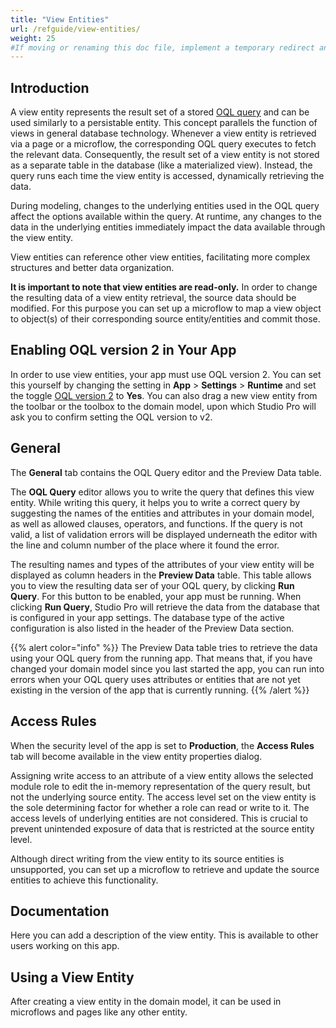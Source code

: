 ```yaml
---
title: "View Entities"
url: /refguide/view-entities/
weight: 25
#If moving or renaming this doc file, implement a temporary redirect and let the respective team know they should update the URL in the product. See Mapping to Products for more details.
---
```


## Introduction

A view entity represents the result set of a stored [OQL query](/refguide/oql) and can be used similarly to a persistable entity. This concept parallels the function of views in general database technology. Whenever a view entity is retrieved via a page or a microflow, the corresponding OQL query executes to fetch the relevant data. Consequently, the result set of a view entity is not stored as a separate table in the database (like a materialized view). Instead, the query runs each time the view entity is accessed, dynamically retrieving the data.

During modeling, changes to the underlying entities used in the OQL query affect the options available within the query. At runtime, any changes to the data in the underlying entities immediately impact the data available through the view entity.

View entities can reference other view entities, facilitating more complex structures and better data organization. 

**It is important to note that view entities are read-only.** In order to change the resulting data of a view entity retrieval, the source data should be modified. For this purpose you can set up a microflow to map a view object to object(s) of their corresponding source entity/entities and commit those.

## Enabling OQL version 2 in Your App
In order to use view entities, your app must use OQL version 2. You can set this yourself by changing the setting in **App** > **Settings** > **Runtime** and set the toggle [OQL version 2](/refguide/app-settings/#oql-version-2) to **Yes**. You can also drag a new view entity from the toolbar or the toolbox to the domain model, upon which Studio Pro will ask you to confirm setting the OQL version to v2. 

## General

The **General** tab contains the OQL Query editor and the Preview Data table.

The **OQL Query** editor allows you to write the query that defines this view entity. While writing this query, it helps you to write a correct query by suggesting the names of the entities and attributes in your domain model, as well as allowed clauses, operators, and functions. If the query is not valid, a list of validation errors will be displayed underneath the editor with the line and column number of the place where it found the error.

The resulting names and types of the attributes of your view entity will be displayed as column headers in the **Preview Data** table. This table allows you to view the resulting data ser of your OQL query, by clicking **Run Query**. For this button to be enabled, your app must be running. When clicking **Run Query**, Studio Pro will retrieve the data from the database that is configured in your app settings. The database type of the active configuration is also listed in the header of the Preview Data section.

{{% alert color="info" %}}
The Preview Data table tries to retrieve the data using your OQL query from the running app. That means that, if you have changed your domain model since you last started the app, you can run into errors when your OQL query uses attributes or entities that are not yet existing in the version of the app that is currently running.
{{% /alert %}}

## Access Rules

When the security level of the app is set to **Production**, the **Access Rules** tab will become available in the view entity properties dialog.

Assigning write access to an attribute of a view entity allows the selected module role to edit the in-memory representation of the query result, but not the underlying source entity. The access level set on the view entity is the sole determining factor for whether a role can read or write to it. The access levels of underlying entities are not considered. This is crucial to prevent unintended exposure of data that is restricted at the source entity level.

Although direct writing from the view entity to its source entities is unsupported, you can set up a microflow to retrieve and update the source entities to achieve this functionality.

## Documentation

Here you can add a description of the view entity. This is available to other users working on this app.

## Using a View Entity

After creating a view entity in the domain model, it can be used in microflows and pages like any other entity.
